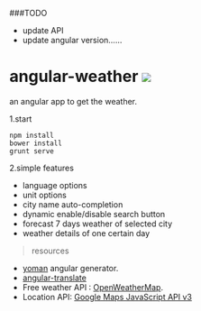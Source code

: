 ###TODO
- update API
- update angular version……

angular-weather ![](https://travis-ci.org/zhang-yuan/angular-weather.svg?branch=master)
===============

an angular app to get the weather.

1.start
```
npm install
bower install
grunt serve
```

2.simple features

- language options
- unit options
- city name auto-completion
- dynamic enable/disable search button
- forecast 7 days weather of selected city
- weather details of one certain day

>resources

- [yoman](https://github.com/yeoman/yo) angular generator.
- [angular-translate](https://github.com/angular-translate/angular-translate)
- Free weather API : [OpenWeatherMap](http://openweathermap.org/api ).
- Location API: [Google Maps JavaScript API v3](https://developers.google.com/maps/)
